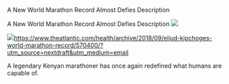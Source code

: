 A New World Marathon Record Almost Defies Description

A New World Marathon Record Almost Defies Description
![](../_resources/f37bcf93ca47c66c547685e91a0d9823.png)

![](../_resources/5997d8e2907187cc67f17646adde14a4.png)https://www.theatlantic.com/health/archive/2018/09/eliud-kipchoges-world-marathon-record/570400/?utm_source=nextdraft&utm_medium=email

A legendary Kenyan marathoner has once again redefined what humans are capable of.